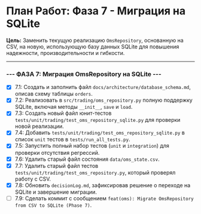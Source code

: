 # План Работ: Фаза 7 - Миграция на SQLite

**Цель:** Заменить текущую реализацию `OmsRepository`, основанную на CSV, на новую, использующую базу данных SQLite для повышения надежности, производительности и гибкости.

---
### --- ФАЗА 7: Миграция OmsRepository на SQLite ---

- [x] 7.1: Создать и заполнить файл `docs/architecture/database_schema.md`, описав схему таблицы `orders`.
- [x] 7.2: Реализовать в `src/trading/oms_repository.py` полную поддержку SQLite, включая методы `__init__`, `save` и `load`.
- [x] 7.3: Создать новый файл юнит-тестов `tests/unit/trading/test_oms_repository_sqlite.py` для проверки новой реализации.
- [x] 7.4: Добавить `tests/unit/trading/test_oms_repository_sqlite.py` в список `unit` тестов в `tests/run_all_tests.py`.
- [x] 7.5: Запустить полный набор тестов (`unit` и `integration`) для проверки отсутствия регрессий.
- [x] 7.6: Удалить старый файл состояния `data/oms_state.csv`.
- [x] 7.7: Удалить старый файл тестов `tests/unit/trading/test_oms_repository.py`, который проверял работу с CSV.
- [x] 7.8: Обновить `decisionLog.md`, зафиксировав решение о переходе на SQLite и завершение миграции.
- [ ] 7.9: Сделать коммит с сообщением `feat(oms): Migrate OmsRepository from CSV to SQLite (Phase 7)`.
